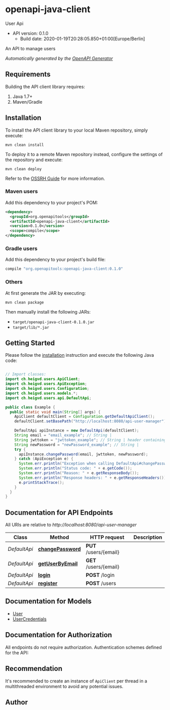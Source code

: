 # openapi-java-client

User Api
- API version: 0.1.0
  - Build date: 2020-01-19T20:28:05.850+01:00[Europe/Berlin]

An API to manage users


*Automatically generated by the [OpenAPI Generator](https://openapi-generator.tech)*


## Requirements

Building the API client library requires:
1. Java 1.7+
2. Maven/Gradle

## Installation

To install the API client library to your local Maven repository, simply execute:

```shell
mvn clean install
```

To deploy it to a remote Maven repository instead, configure the settings of the repository and execute:

```shell
mvn clean deploy
```

Refer to the [OSSRH Guide](http://central.sonatype.org/pages/ossrh-guide.html) for more information.

### Maven users

Add this dependency to your project's POM:

```xml
<dependency>
  <groupId>org.openapitools</groupId>
  <artifactId>openapi-java-client</artifactId>
  <version>0.1.0</version>
  <scope>compile</scope>
</dependency>
```

### Gradle users

Add this dependency to your project's build file:

```groovy
compile "org.openapitools:openapi-java-client:0.1.0"
```

### Others

At first generate the JAR by executing:

```shell
mvn clean package
```

Then manually install the following JARs:

* `target/openapi-java-client-0.1.0.jar`
* `target/lib/*.jar`

## Getting Started

Please follow the [installation](#installation) instruction and execute the following Java code:

```java

// Import classes:
import ch.heigvd.users.ApiClient;
import ch.heigvd.users.ApiException;
import ch.heigvd.users.Configuration;
import ch.heigvd.users.models.*;
import ch.heigvd.users.api.DefaultApi;

public class Example {
  public static void main(String[] args) {
    ApiClient defaultClient = Configuration.getDefaultApiClient();
    defaultClient.setBasePath("http://localhost:8080/api-user-manager");

    DefaultApi apiInstance = new DefaultApi(defaultClient);
    String email = "email_example"; // String | 
    String jwttoken = "jwttoken_example"; // String | header containing a JWT Token
    String newPassword = "newPassword_example"; // String | 
    try {
      apiInstance.changePassword(email, jwttoken, newPassword);
    } catch (ApiException e) {
      System.err.println("Exception when calling DefaultApi#changePassword");
      System.err.println("Status code: " + e.getCode());
      System.err.println("Reason: " + e.getResponseBody());
      System.err.println("Response headers: " + e.getResponseHeaders());
      e.printStackTrace();
    }
  }
}

```

## Documentation for API Endpoints

All URIs are relative to *http://localhost:8080/api-user-manager*

Class | Method | HTTP request | Description
------------ | ------------- | ------------- | -------------
*DefaultApi* | [**changePassword**](docs/DefaultApi.md#changePassword) | **PUT** /users/{email} | 
*DefaultApi* | [**getUserByEmail**](docs/DefaultApi.md#getUserByEmail) | **GET** /users/{email} | 
*DefaultApi* | [**login**](docs/DefaultApi.md#login) | **POST** /login | 
*DefaultApi* | [**register**](docs/DefaultApi.md#register) | **POST** /users | 


## Documentation for Models

 - [User](docs/User.md)
 - [UserCredentials](docs/UserCredentials.md)


## Documentation for Authorization

All endpoints do not require authorization.
Authentication schemes defined for the API:

## Recommendation

It's recommended to create an instance of `ApiClient` per thread in a multithreaded environment to avoid any potential issues.

## Author



